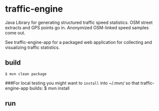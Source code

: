 # traffic-engine
Java Library for generating structured traffic speed statistics. OSM street extracts and GPS points go in. Anonymized OSM-linked speed samples come out.

See traffic-engine-app for a packaged web application for collecting and visualizing traffic statistics.

## build

    $ mvn clean package
    
###For local testing you might want to `install` into ~/.mvn/ so that traffic-engine-app builds:
    $ mvn install
    
## run

